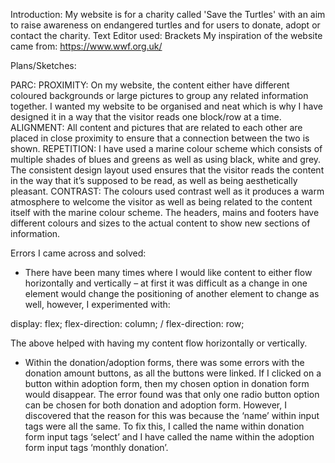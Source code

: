Introduction: 
My website is for a charity called 'Save the Turtles' with an aim to raise awareness on endangered turtles and for users to donate, adopt or contact the charity. 
Text Editor used: Brackets
My inspiration of the website came from: https://www.wwf.org.uk/ 

Plans/Sketches: 



PARC:
PROXIMITY: On my website, the content either have different coloured backgrounds or large pictures to group any related information together. I wanted my website to be organised and neat which is why I have designed it in a way that the visitor reads one block/row at a time.
ALIGNMENT: All content and pictures that are related to each other are placed in close proximity to ensure that a connection between the two is shown.
REPETITION: I have used a marine colour scheme which consists of multiple shades of blues and greens as well as using black, white and grey. The consistent design layout used ensures that the visitor reads the content in the way that it’s supposed to be read, as well as being aesthetically pleasant.
CONTRAST: The colours used contrast well as it produces a warm atmosphere to welcome the visitor as well as being related to the content itself with the marine colour scheme. The headers, mains and footers have different colours and sizes to the actual content to show new sections of information.

Errors I came across and solved:
-	There have been many times where I would like content to either flow horizontally and vertically – at first it was difficult as a change in one element would change the positioning of another element to change as well, however, I experimented with:

display: flex;
flex-direction: column; / flex-direction: row;

The above helped with having my content flow horizontally or vertically. 

-	Within the donation/adoption forms, there was some errors with the donation amount buttons, as all the buttons were linked. If I clicked on a button within adoption form, then my chosen option in donation form would disappear. The error found was that only one radio button option can be chosen for both donation and adoption form. However, I discovered that the reason for this was because the ‘name’ within input tags were all the same. To fix this, I called the name within donation form input tags ‘select’ and I have called the name within the adoption form input tags ‘monthly donation’. 
